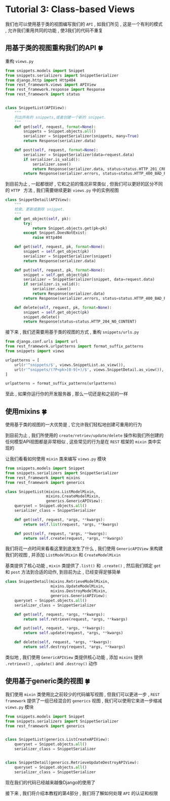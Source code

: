 # Tutorial 3: Class-based Views

我们也可以使用基于类的视图编写我们的 `API` , 如我们所见 , 这是一个有利的模式 , 允许我们重用共同的功能 , 使3我们的代码不重复






<extoc></extoc>

## 用基于类的视图重构我们的API  🍀

重构 `views.py` 

```python
from snippets.models import Snippet
from snippets.serializers import SnippetSerializer
from django.http import Http404
from rest_framework.views import APIView
from rest_framework.response import Response
from rest_framework import status


class SnippetList(APIView):
    """
    列出所有的 snippets,或者创建一个新的 snippet.
    """
    def get(self, request, format=None):
        snippets = Snippet.objects.all()
        serializer = SnippetSerializer(snippets, many=True)
        return Response(serializer.data)

    def post(self, request, format=None):
        serializer = SnippetSerializer(data=request.data)
        if serializer.is_valid():
            serializer.save()
            return Response(serializer.data, status=status.HTTP_201_CREATED)
        return Response(serializer.errors, status=status.HTTP_400_BAD_REQUEST)
```

到目前为止 , 一起都很好 , 它和之前的情况非常类似 , 但我们可以更好的区分不同的 `HTTP ` 方法 , 我们需要继续更新 `views.py` 中的实例视图

```python
class SnippetDetail(APIView):
    """
    检索、更新或删除 snippet.
    """
    def get_object(self, pk):
        try:
            return Snippet.objects.get(pk=pk)
        except Snippet.DoesNotExist:
            raise Http404

    def get(self, request, pk, format=None):
        snippet = self.get_object(pk)
        serializer = SnippetSerializer(snippet)
        return Response(serializer.data)

    def put(self, request, pk, format=None):
        snippet = self.get_object(pk)
        serializer = SnippetSerializer(snippet, data=request.data)
        if serializer.is_valid():
            serializer.save()
            return Response(serializer.data)
        return Response(serializer.errors, status=status.HTTP_400_BAD_REQUEST)

    def delete(self, request, pk, format=None):
        snippet = self.get_object(pk)
        snippet.delete()
        return Response(status=status.HTTP_204_NO_CONTENT)
```

接下来 , 我们还需要用基于类的视图的方式 , 重构 `snippets/urls.py`

```python
from django.conf.urls import url
from rest_framework.urlpatterns import format_suffix_patterns
from snippets import views

urlpatterns = [
    url(r'^snippets/$', views.SnippetList.as_view()),
    url(r'^snippets/(?P<pk>[0-9]+)/$', views.SnippetDetail.as_view()),
]

urlpatterns = format_suffix_patterns(urlpatterns)
```

至此 , 如果你运行你的开发服务器 , 那么一切还是和之前的一样

## 使用mixins  🍀

使用基于类的视图的一大优势是 , 它允许我们轻松地创建可重用的行为

到目前为止 , 我们所使用的 `create/retriev/update/delete` 操作和我们所创建的任何模型API视图都是非常相似 , 这些常见的行为是在 `REST` 框架的 `mixin` 类中实现的

让我们看看如何使用 `mixin` 类来编写 `views.py` 模块

```python
from snippets.models import Snippet
from snippets.serializers import SnippetSerializer
from rest_framework import mixins
from rest_framework import generics

class SnippetList(mixins.ListModelMixin,
                  mixins.CreateModelMixin,
                  generics.GenericAPIView):
    queryset = Snippet.objects.all()
    serializer_class = SnippetSerializer

    def get(self, request, *args, **kwargs):
        return self.list(request, *args, **kwargs)

    def post(self, request, *args, **kwargs):
        return self.create(request, *args, **kwargs)
```

 我们将花一点时间来看看这里到底发生了什么 , 我们使用 `GenericAPIView` 来构建我们的视图 , 并添加 `ListModelMixin` 和 `CreateModelMixin`

基类提供了核心功能 , `mixin` 类提供了`.list()` 和 `.create()`  , 然后我们绑定 `get` 和 `post` 方法到合适的动作, 到目前为止 , 已经变得足够简单

```python
class SnippetDetail(mixins.RetrieveModelMixin,
                    mixins.UpdateModelMixin,
                    mixins.DestroyModelMixin,
                    generics.GenericAPIView):
    queryset = Snippet.objects.all()
    serializer_class = SnippetSerializer

    def get(self, request, *args, **kwargs):
        return self.retrieve(request, *args, **kwargs)

    def put(self, request, *args, **kwargs):
        return self.update(request, *args, **kwargs)

    def delete(self, request, *args, **kwargs):
        return self.destroy(request, *args, **kwargs)
```

类似地 , 我们使用 `GenericAPIView` 类提供核心功能 , 添加 `mixins` 提供 `.retrieve()` , `.update()` and `.destroy()` 动作

## 使用基于generic类的视图  🍀

我们使用 `mixin` 类使用比之前较少的代码编写视图 , 但我们可以更进一步 , `REST framework` 提供了一组已经混合的 `generics` 视图 , 我们可以使用它来进一步缩减 `views.py` 模块

```python
from snippets.models import Snippet
from snippets.serializers import SnippetSerializer
from rest_framework import generics


class SnippetList(generics.ListCreateAPIView):
    queryset = Snippet.objects.all()
    serializer_class = SnippetSerializer


class SnippetDetail(generics.RetrieveUpdateDestroyAPIView):
    queryset = Snippet.objects.all()
    serializer_class = SnippetSerializer
```

现在我们的代码已经越来越像Django的使用了

接下来 , 我们将介绍本教程的第4部分 , 我们将了解如何处理 `API` 的认证和权限